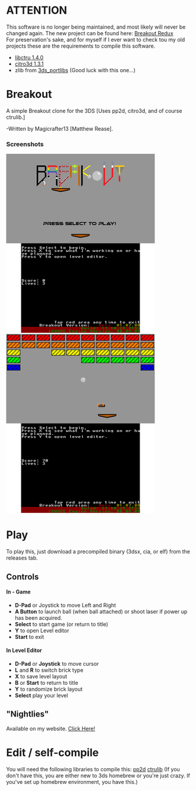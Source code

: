 # ATTENTION
This software is no longer being maintained, and most likely will never be changed again. The new project can be found here: [Breakout Redux](https://github.com/Magicrafter13/BreakoutRedux)  
For preservation's sake, and for myself if I ever want to check tou my old projects these are the requirements to compile this software.

- [libctru 1.4.0](https://github.com/devkitPro/libctru/releases/tag/v1.4.0)
- [citro3d 1.3.1](https://github.com/devkitPro/citro3d/releases/tag/v1.3.1)
- zlib from [3ds_portlibs](https://github.com/devkitPro/3ds_portlibs) (Good luck with this one...)

# Breakout
A simple Breakout clone for the 3DS [Uses pp2d, citro3d, and of course ctrulib.]

-Written by Magicrafter13 [Matthew Rease].

### Screenshots

![Screenshot1](/BreakoutLeft.png) ![Screenshot2](/BreakoutRight.png)


# Play
To play this, just download a precompiled binary (3dsx, cia, or elf) from the releases tab.

## Controls
#### In - Game ####
* __D-Pad__ or Joystick to move Left and Right
* __A Button__ to launch ball (when ball attached) or shoot laser if power up has been acquired.
* __Select__ to start game (or return to title)
* __Y__ to open Level editor
* __Start__ to exit

#### In Level Editor ####
* __D-Pad__ or __Joystick__ to move cursor
* __L__ and __R__ to switch brick type
* __X__ to save level layout
* __B__ or __Start__ to return to title
* __Y__ to randomize brick layout
* __Select__ play your level

## "Nightlies"
Available on my website. [Click Here!](http://oldforgeinn.ddns.net/Games/?game=Breakout#download)

# Edit / self-compile
You will need the following libraries to compile this:
 [pp2d](https://github.com/BernardoGiordano/pp2d)
 [ctrulib](https://github.com/Smealum/ctrulib) (If you don't have this, you are either new to 3ds homebrew or you're just crazy.
    If you've set up homebrew environment, you have this.)
